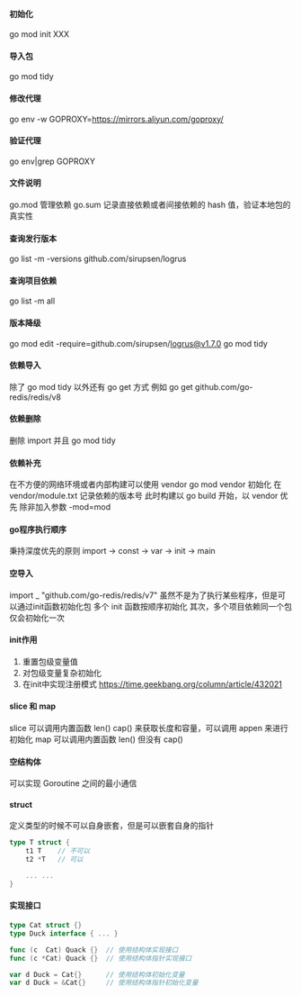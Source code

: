 #### 初始化
go mod init XXX

#### 导入包
go mod tidy 

#### 修改代理
go env -w GOPROXY=https://mirrors.aliyun.com/goproxy/

#### 验证代理
go env|grep GOPROXY

#### 文件说明
go.mod 管理依赖
go.sum 记录直接依赖或者间接依赖的 hash 值，验证本地包的真实性

#### 查询发行版本
go list -m -versions github.com/sirupsen/logrus

#### 查询项目依赖
go list -m all

#### 版本降级
go mod edit -require=github.com/sirupsen/logrus@v1.7.0
go mod tidy

#### 依赖导入
除了 go mod tidy 以外还有 go get 方式
例如 go get github.com/go-redis/redis/v8

#### 依赖删除
删除 import 并且 go mod tidy

#### 依赖补充
在不方便的网络环境或者内部构建可以使用 vendor
go mod vendor 初始化
在 vendor/module.txt 记录依赖的版本号
此时构建以 go build 开始，以 vendor 优先
除非加入参数 -mod=mod

#### go程序执行顺序
秉持深度优先的原则 import -> const -> var -> init -> main

#### 空导入
import _ "github.com/go-redis/redis/v7"
虽然不是为了执行某些程序，但是可以通过init函数初始化包
多个 init 函数按顺序初始化
其次，多个项目依赖同一个包仅会初始化一次

#### init作用
1. 重置包级变量值
2. 对包级变量复杂初始化
3. 在init中实现注册模式
https://time.geekbang.org/column/article/432021

#### slice 和 map
slice 可以调用内置函数 len() cap() 来获取长度和容量，可以调用 appen 来进行初始化
map 可以调用内置函数 len() 但没有 cap() 


#### 空结构体
可以实现 Goroutine 之间的最小通信

#### struct
定义类型的时候不可以自身嵌套，但是可以嵌套自身的指针
```go
type T struct {
    t1 T    // 不可以
    t2 *T   // 可以

    ... ...
}
```

#### 实现接口
```go
type Cat struct {}
type Duck interface { ... }

func (c  Cat) Quack {}  // 使用结构体实现接口
func (c *Cat) Quack {}  // 使用结构体指针实现接口

var d Duck = Cat{}      // 使用结构体初始化变量
var d Duck = &Cat{}     // 使用结构体指针初始化变量
```


